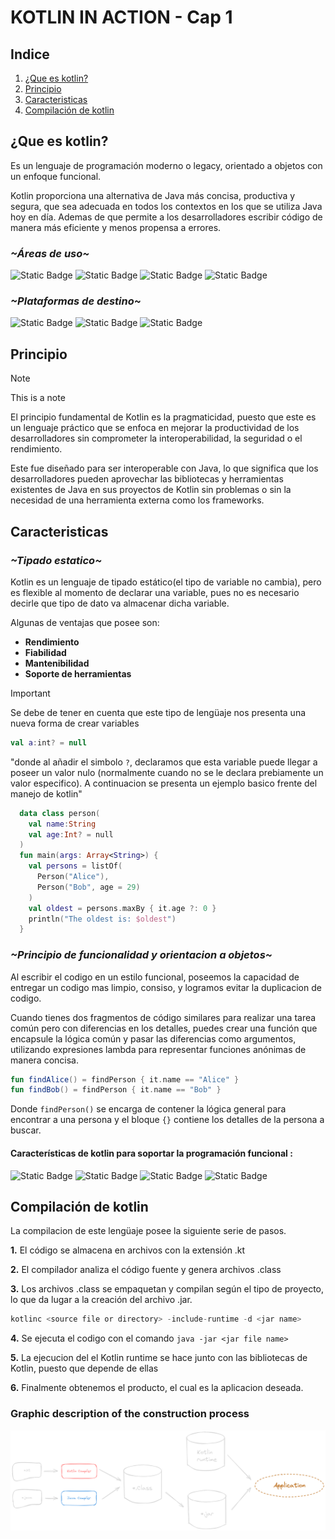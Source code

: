 # KOTLIN IN ACTION - Cap 1

## Indice

1. [¿Que es kotlin?](#introduccion)
2. [Principio](#principio)
3. [Caracteristicas](#caracteristicas)
4. [Compilación de kotlin](#compilacion)

## ¿Que es kotlin?
Es un lenguaje de programación moderno o legacy, orientado a objetos con un enfoque funcional.

Kotlin proporciona una alternativa de Java más concisa, productiva y segura, que sea adecuada en todos los contextos en los que se utiliza Java hoy en día. Ademas de que permite a los desarrolladores escribir código de manera más eficiente y menos propensa a errores.

### _~Áreas de uso~_
![Static Badge](https://img.shields.io/badge/Backend_de_aplicaciones_web%20-%23FA8E5F?style=for-the-badge)
![Static Badge](https://img.shields.io/badge/Microservidores%20-%23FACA89?style=for-the-badge)
![Static Badge](https://img.shields.io/badge/Aplicaciones_multiplataforma%20-%2383BD86?style=for-the-badge)
![Static Badge](https://img.shields.io/badge/Aplicaciones_Moviles%20-%2354C6B8?style=for-the-badge)

### _~Plataformas de destino~_
![Static Badge](https://img.shields.io/badge/Servidor%20-%236A95D6%20?style=for-the-badge)
![Static Badge](https://img.shields.io/badge/Android_/_IOS%20-%23C398C8?style=for-the-badge)
![Static Badge](https://img.shields.io/badge/Programas_de_uso_en_java%20-%23E891BD?style=for-the-badge)


## Principio
> [!NOTE]
> This is a note

El principio fundamental de Kotlin es la pragmaticidad, puesto que este es un lenguaje práctico que se enfoca en mejorar la productividad de los desarrolladores sin comprometer la interoperabilidad, la seguridad o el rendimiento.

Este fue diseñado para ser interoperable con Java, lo que significa que los desarrolladores pueden aprovechar las bibliotecas y herramientas existentes de Java en sus proyectos de Kotlin sin problemas o sin la necesidad de una herramienta externa como los frameworks.

## Caracteristicas
### _~Tipado estatico~_
Kotlin es un lenguaje de tipado estático(el tipo de variable no cambia), pero es flexible al momento de declarar una variable, pues no es necesario decirle que tipo de dato va almacenar dicha variable.

Algunas de ventajas que posee son:
- **Rendimiento**
- **Fiabilidad**
- **Mantenibilidad**
- **Soporte de herramientas**

> [!IMPORTANT]
> Se debe de tener en cuenta que este tipo de lengüaje nos presenta una nueva forma de crear variables

```kotlin    
val a:int? = null 
```
"donde al añadir el simbolo `?`, declaramos que esta variable puede llegar a poseer un valor nulo (normalmente cuando no se le declara prebiamente un valor especifico). A continuacion se presenta un ejemplo basico frente del manejo de kotlin"

```kotlin
  data class person(
    val name:String
    val age:Int? = null
  )
  fun main(args: Array<String>) {
    val persons = listOf(
      Person("Alice"),
      Person("Bob", age = 29)
    )
    val oldest = persons.maxBy { it.age ?: 0 }
    println("The oldest is: $oldest")
  }
```
### _~Principio de funcionalidad y orientacion a objetos~_
Al escribir el codigo en un estilo funcional, poseemos la capacidad de entregar un codigo mas limpio, consiso, y logramos evitar la duplicacion de codigo.
 
Cuando tienes dos fragmentos de código similares para realizar una tarea común pero con diferencias en los detalles, puedes crear una función que encapsule la lógica común y pasar las diferencias como argumentos, utilizando expresiones lambda para representar funciones anónimas de manera concisa.

```kotlin
fun findAlice() = findPerson { it.name == "Alice" }
fun findBob() = findPerson { it.name == "Bob" }
```
Donde `findPerson()` se encarga de contener la lógica general para encontrar a una persona y el bloque `{}` contiene los detalles de la persona a buscar.

#### Características de kotlin para soportar la programación funcional :

![Static Badge](https://img.shields.io/badge/Functional_types%20-%2383BD86?style=for-the-badge)
![Static Badge](https://img.shields.io/badge/Lambda_expressions%20-%2354C6B8?style=for-the-badge)
![Static Badge](https://img.shields.io/badge/Data_classes%20-%23C398C8?style=for-the-badge)
![Static Badge](https://img.shields.io/badge/Access_to_APIs%20-%23FFFDF9?style=for-the-badge)

## Compilación de kotlin
La compilacion de este lengüaje posee la siguiente serie de pasos.

**1.** El código se almacena en archivos con la extensión .kt

**2.** El compilador analiza el código fuente y genera archivos .class

**3.** Los archivos .class se empaquetan y compilan según el tipo de proyecto, lo que da lugar a la creación del archivo .jar.

```kotlin
kotlinc <source file or directory> -include-runtime -d <jar name>
```

**4.** Se ejecuta el codigo con el comando `java -jar <jar file name>`

**5.** La ejecucion del el Kotlin runtime se hace junto con las bibliotecas de Kotlin, puesto que depende de ellas 

**6.** Finalmente obtenemos el producto, el cual es la aplicacion deseada.

### Graphic description of the construction process
![Imagen](/Imagens/Compilacion.png)

